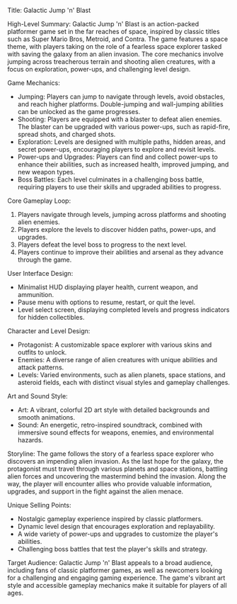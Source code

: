 Title: Galactic Jump 'n' Blast

High-Level Summary:
Galactic Jump 'n' Blast is an action-packed platformer game set in the far reaches of space, inspired by classic titles such as Super Mario Bros, Metroid, and Contra. The game features a space theme, with players taking on the role of a fearless space explorer tasked with saving the galaxy from an alien invasion. The core mechanics involve jumping across treacherous terrain and shooting alien creatures, with a focus on exploration, power-ups, and challenging level design.

Game Mechanics:
- Jumping: Players can jump to navigate through levels, avoid obstacles, and reach higher platforms. Double-jumping and wall-jumping abilities can be unlocked as the game progresses.
- Shooting: Players are equipped with a blaster to defeat alien enemies. The blaster can be upgraded with various power-ups, such as rapid-fire, spread shots, and charged shots.
- Exploration: Levels are designed with multiple paths, hidden areas, and secret power-ups, encouraging players to explore and revisit levels.
- Power-ups and Upgrades: Players can find and collect power-ups to enhance their abilities, such as increased health, improved jumping, and new weapon types.
- Boss Battles: Each level culminates in a challenging boss battle, requiring players to use their skills and upgraded abilities to progress.

Core Gameplay Loop:
1. Players navigate through levels, jumping across platforms and shooting alien enemies.
2. Players explore the levels to discover hidden paths, power-ups, and upgrades.
3. Players defeat the level boss to progress to the next level.
4. Players continue to improve their abilities and arsenal as they advance through the game.

User Interface Design:
- Minimalist HUD displaying player health, current weapon, and ammunition.
- Pause menu with options to resume, restart, or quit the level.
- Level select screen, displaying completed levels and progress indicators for hidden collectibles.

Character and Level Design:
- Protagonist: A customizable space explorer with various skins and outfits to unlock.
- Enemies: A diverse range of alien creatures with unique abilities and attack patterns.
- Levels: Varied environments, such as alien planets, space stations, and asteroid fields, each with distinct visual styles and gameplay challenges.

Art and Sound Style:
- Art: A vibrant, colorful 2D art style with detailed backgrounds and smooth animations.
- Sound: An energetic, retro-inspired soundtrack, combined with immersive sound effects for weapons, enemies, and environmental hazards.

Storyline:
The game follows the story of a fearless space explorer who discovers an impending alien invasion. As the last hope for the galaxy, the protagonist must travel through various planets and space stations, battling alien forces and uncovering the mastermind behind the invasion. Along the way, the player will encounter allies who provide valuable information, upgrades, and support in the fight against the alien menace.

Unique Selling Points:
- Nostalgic gameplay experience inspired by classic platformers.
- Dynamic level design that encourages exploration and replayability.
- A wide variety of power-ups and upgrades to customize the player's abilities.
- Challenging boss battles that test the player's skills and strategy.

Target Audience:
Galactic Jump 'n' Blast appeals to a broad audience, including fans of classic platformer games, as well as newcomers looking for a challenging and engaging gaming experience. The game's vibrant art style and accessible gameplay mechanics make it suitable for players of all ages.